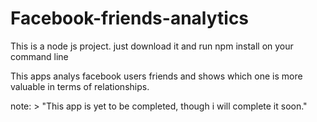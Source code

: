 # Facebook-friends-analytics
This is a node js project. just download it and run npm install on your command line

This apps analys facebook users friends and shows which one is more valuable in terms of relationships.

note: > "This app is yet to be completed, though i will complete it soon."
